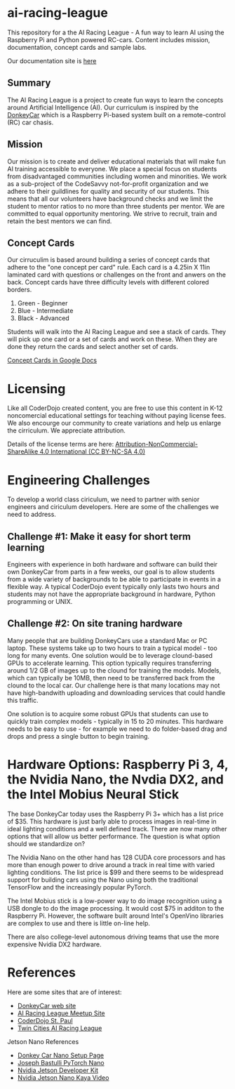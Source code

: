 # ai-racing-league
This repository for a the AI Racing League - A fun way to learn AI using the Raspberry Pi and Python powered RC-cars.  Content includes mission, documentation, concept cards and sample labs.

Our documentation site is [here](https://coderdojotc.github.io/ai-racing-league)

## Summary
The AI Racing League is a project to create fun ways to learn the concepts around Artificial Intelligence (AI).  Our curriculum is inspired by the [DonkeyCar](https://www.donkeycar.com) which is a Raspberry Pi-based system built on a remote-control (RC) car chasis.

## Mission
Our mission is to create and deliver educational materials that will make fun AI training accessible to everyone. We place a special focus on students from disadvantaged communities including women and minorities.  We  work as a sub-project of the CodeSavvy not-for-profit organization and we adhere to their guildlines for quality and security of our students.  This means that all our volunteers have background checks and we limit the student to mentor ratios to no more than three students per mentor.  We are committed to equal opportunity mentoring.  We strive to recruit, train and retain the best mentors we can find.

## Concept Cards
Our cirruculim is based around building a series of concept cards that adhere to the "one concept per card" rule.  Each card is a 4.25in X 11in laminated card with questions or challenges on the front and anwers on the back.  Concept cards have three difficulty levels with different colored borders.

1. Green - Beginner
2. Blue - Intermediate
3. Black - Advanced

Students will walk into the AI Racing League and see a stack of cards.  They will pick up one card or a set of cards and work on these.  When they are done they return the cards and select another set of cards.

[Concept Cards in Google Docs](https://docs.google.com/presentation/d/1VKzVaDYbqKQ5ykSnNVem5_K7A-I5YtGPhbS73h1SrPI/edit?usp=sharing)

# Licensing
Like all CoderDojo created content, you are free to use this content in K-12 noncomercial educational settings for teaching without paying license fees.  We also encourge our community to create variations and help us enlarge the cirriculum.  We appreciate attribution.

Details of the license terms are here:
[Attribution-NonCommercial-ShareAlike 4.0 International (CC BY-NC-SA 4.0)](https://creativecommons.org/licenses/by-nc-sa/4.0)

# Engineering Challenges
To develop a world class ciriculum, we need to partner with senior engineers and ciriculum developers.  Here are some of the challenges we need to address.

## Challenge #1: Make it easy for short term learning
Engineers with experience in both hardware and software can build their own DonkeyCar from parts in a few weeks, our goal is to allow students from a wide variety of backgrounds to be able to participate in events in a flexible way.  A typical CoderDojo event typically only lasts two hours and students may not have the appropriate background in hardware, Python programming or UNIX.

## Challenge #2: On site traning hardware
Many people that are building DonkeyCars use a standard Mac or PC laptop.  These systems take up to two hours to train a typical model - too long for many events.  One solution would be to leverage clound-based GPUs to accelerate learning.  This option typically requires transferring around 1/2 GB of images up to the clound for training the models.  Models, which can typically be 10MB, then need to be transferred back from the clound to the local car.  Our challenge here is that many locations may not have high-bandwith uploading and downloading services that could handle this traffic.

One solution is to acquire some robust GPUs that students can use to quickly train complex models - typically in 15 to 20 minutes.  This hardware needs to be easy to use - for example we need to do folder-based drag and drops and press a single button to begin training.

# Hardware Options: Raspberry Pi 3, 4, the Nvidia Nano, the Nvdia DX2, and the Intel Mobius Neural Stick
The base DonkeyCar today uses the Raspberry Pi 3+ which has a list price of $35.  This hardware is just barly able to process images in real-time in ideal lighting conditions and a well defined track.  There are now many other options that will allow us better performance.  The question is what option should we standardize on?

The Nvidia Nano on the other hand has 128 CUDA core processors and has more than enough power to drive around a track in real time with varied lighting conditions.  The list price is $99 and there seems to be widespread support for building cars using the Nano using both the traditional TensorFlow and the increasingly popular PyTorch.

The Intel Mobius stick is a low-power way to do image recognition using a USB dongle to do the image processing.  It would cost $75 in additon to the Raspberry Pi.  However, the software built around Intel's OpenVino libraries are complex to use and there is little on-line help.

There are also college-level autonomous driving teams that use the more expensive Nvidia DX2 hardware.

# References
Here are some sites that are of interest:

* [DonkeyCar web site](http://donkeycar.com)
* [AI Racing League Meetup Site](https://www.meetup.com/Artificial-Intelligent-Racing-League/)
* [CoderDojo St. Paul](https://wiki.coderdojosaintpaul.org/wiki/Main_Page)
* [Twin Cities AI Racing League](https://www.meetup.com/Artificial-Intelligent-Racing-League/)

Jetson Nano References
* [Donkey Car Nano Setup Page](https://docs.donkeycar.com/guide/robot_sbc/setup_jetson_nano/)
* [Joseph Bastulli PyTorch Nano](https://github.com/bastulli/AutoCarJetsonNano)
* [Nvidia Jetson Developer Kit](https://developer.nvidia.com/embedded/jetson-nano-developer-kit)
* [Nvidia Jetson Nano Kaya Video](https://www.youtube.com/watch?v=X3qGDYie1_I)

